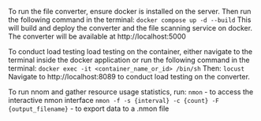 To run the file converter, ensure docker is installed on the server. 
Then run the following command in the terminal:
```docker compose up -d --build```
This will build and deploy the converter and the file scanning service on docker.
The converter will be available at http://localhost:5000

To conduct load testing load testing on the container, either navigate to the terminal 
inside the docker application or run the following command in the terminal:
```docker exec -it <container_name_or_id> /bin/sh```
Then: 
``locust``
Navigate to http://localhost:8089 to conduct load testing on the converter.

To run nnom and gather resource usage statistics, run:
```nmon``` - to access the interactive nmon interface
```nmon -f -s {interval} -c {count} -F {output_filename}``` - to export data to a .nmon file



